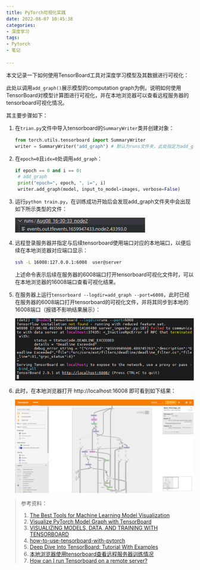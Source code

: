 ```yaml
---
title: PyTorch可视化实践
date: 2022-08-07 10:45:38
categories:
- 深度学习
tags:
- Pytorch
- 笔记

---
```


本文记录一下如何使用TensorBoard工具对深度学习模型及其数据进行可视化：

<!--more-->

此处以调用`add_graph()`展示模型的computation graph为例，说明如何使用TensorBoard对模型计算图进行可视化，并在本地浏览器可以查看远程服务器的tensorboard可视化情况。

其主要步骤如下：

1. 在`trian.py`文件中导入tensorboard的`SummaryWriter`类并创建对象：

   ```python
   from torch.utils.tensorboard import SummaryWriter
   writer = SummaryWriter("add_graph") # 默认为runs文件夹，此处指定为add_graph文件夹
   ```

2. 在`epoch=0`且`idx=0`处调用`add_graph`：

   ```python
   if epoch == 0 and i == 0:
   	# add_graph
   	print("epoch=", epoch, ", i=", i)
   	writer.add_graph(model, input_to_model=images, verbose=False)
   ```

3. 运行`python train.py`，在训练成功开始后会发现add_graph文件夹中会出现如下所示类型的文件：

   ![image-20220808170232112](https://raw.githubusercontent.com/Tom89757/ImageHost/main/hexo/image-20220808170232112.png)

4. 远程登录服务器并指定与后续tensorboard使用端口对应的本地端口，以便后续在本地浏览器对应端口显示：

   ```bash
   ssh -L 16008:127.0.0.1:6008  user@server
   ```

   上述命令表示后续在服务器的6008端口打开tensorboard可视化文件时，可以在本地浏览器的16008端口查看可视化结果。

5. 在服务器上运行`tensorboard --logdir=add_graph --port=6008`，此时已经在服务器的6008端口打开tensorboard的可视化文件，并将其同步到本地的16008端口（报错不影响结果展示）：

   ![image-20220808170714479](https://raw.githubusercontent.com/Tom89757/ImageHost/main/hexo/image-20220808170714479.png)

6. 此时，在本地浏览器打开 http://localhost:16008 即可看到如下结果：

   ![image-20220808170919983](https://raw.githubusercontent.com/Tom89757/ImageHost/main/hexo/image-20220808170919983.png)

> 参考资料：
>
> 1. [The Best Tools for Machine Learning Model Visualization](https://neptune.ai/blog/the-best-tools-for-machine-learning-model-visualization)
> 2. [Visualize PyTorch Model Graph with TensorBoard](https://liarsliarsliars.com/visualize-pytorch-model-graph-with-tensorboard/)
> 3. [VISUALIZING MODELS, DATA, AND TRAINING WITH TENSORBOARD](https://pytorch.org/tutorials/intermediate/tensorboard_tutorial.html)
> 4. [how-to-use-tensorboard-with-pytorch](https://github.com/christianversloot/machine-learning-articles/blob/main/how-to-use-tensorboard-with-pytorch.md)
> 5. [Deep Dive Into TensorBoard: Tutorial With Examples](https://neptune.ai/blog/tensorboard-tutorial)
> 6. [本地浏览器使用tensorboard查看远程服务器训练情况](https://blog.csdn.net/u010626937/article/details/107747070)
> 7. [How can I run Tensorboard on a remote server?](https://stackoverflow.com/questions/37987839/how-can-i-run-tensorboard-on-a-remote-server)